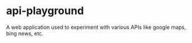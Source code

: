 # api-playground
A web application used to experiment with various APIs like google maps, bing news, etc. 

